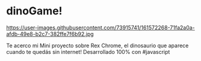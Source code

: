 # dinoGame!

https://user-images.githubusercontent.com/73915741/161572268-71fa2a0a-afdb-49e8-b2c7-382ffe7f6b92.jpg


Te acerco mi Mini proyecto sobre Rex Chrome, el dinosaurio que aparece cuando te quedás sin internet! Desarrollado 100% con #javascript
